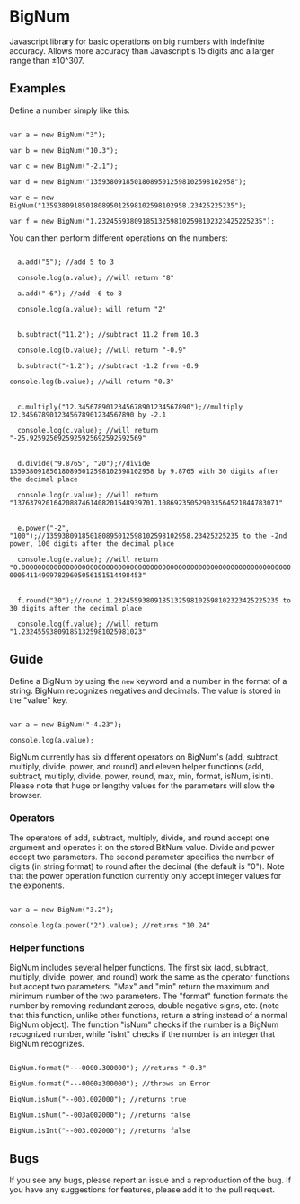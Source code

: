 # BigNum
Javascript library for basic operations on big numbers with indefinite accuracy. Allows more accuracy than Javascript's 15 digits and a larger range than ±10^307.

## Examples
Define a number simply like this:

<code>
var a = new BigNum("3");
</code>

<code>
var b = new BigNum("10.3");
</code>

<code>
var c = new BigNum("-2.1");
</code>

<code>
var d = new BigNum("135938091850180895012598102598102958");
</code>

<code>
var e = new BigNum("135938091850180895012598102598102958.23425225235");
</code>

<code>
var f = new BigNum("1.23245593809185132598102598102323425225235");
</code>

You can then perform different operations on the numbers:

<code>
  a.add("5"); //add 5 to 3
</code>

<code>
  console.log(a.value); //will return "8"
</code>

<code>
  a.add("-6"); //add -6 to 8
</code>

<code>
  console.log(a.value); will return "2"
</code>

<br />

<code>
  b.subtract("11.2"); //subtract 11.2 from 10.3
</code>

<code>
  console.log(b.value); //will return "-0.9"
</code>

<code>
  b.subtract("-1.2"); //subtract -1.2 from -0.9
</code>

<code>
console.log(b.value); //will return "0.3"
</code>

<br />

<code>
  c.multiply("12.3456789012345678901234567890");//multiply 12.3456789012345678901234567890 by -2.1
</code>

<code>
  console.log(c.value); //will return "-25.9259256925925925692592592569"
</code>

<br />

<code>
  d.divide("9.8765", "20");//divide 135938091850180895012598102598102958 by 9.8765 with 30 digits after the decimal place
</code>

<code>
  console.log(c.value); //will return "13763792016420887461408201548939701.108692350529033564521844783071"
</code>

<br />

<code>
  e.power("-2", "100");//135938091850180895012598102598102958.23425225235 to the -2nd power, 100 digits after the decimal place
</code>

<code>
  console.log(e.value); //will return "0.0000000000000000000000000000000000000000000000000000000000000000000000541149997829605056151514498453"
</code>

<br />

<code>
  f.round("30");//round 1.23245593809185132598102598102323425225235 to 30 digits after the decimal place
</code>

<code>
  console.log(f.value); //will return "1.232455938091851325981025981023"
</code>

## Guide
Define a BigNum by using the <code>new</code> keyword and a number in the format of a string. BigNum recognizes negatives and decimals. The value is stored in the "value" key.

<code>
var a = new BigNum("-4.23");
</code>

<code>
console.log(a.value);
</code>

BigNum currently has six different operators on BigNum's (add, subtract, multiply, divide, power, and round) and eleven helper functions (add, subtract, multiply, divide, power, round, max, min, format, isNum, isInt). Please note that huge or lengthy values for the parameters will slow the browser.

### Operators
The operators of add, subtract, multiply, divide, and round accept one argument and operates it on the stored BitNum value. Divide and power accept two parameters. The second parameter specifies the number of digits (in string format) to round after the decimal (the default is "0"). Note that the power operation function currently only accept integer values for the exponents.

<code>
var a = new BigNum("3.2");
</code>

<code>
console.log(a.power("2").value); //returns "10.24"
</code>

### Helper functions
BigNum includes several helper functions. The first six (add, subtract, multiply, divide, power, and round) work the same as the operator functions but accept two parameters. "Max" and "min" return the maximum and minimum number of the two parameters. The "format" function formats the number by removing redundant zeroes, double negative signs, etc. (note that this function, unlike other functions, return a string instead of a normal BigNum object). The function "isNum" checks if the number is a BigNum recognized number, while "isInt" checks if the number is an integer that BigNum recognizes.

<code>
BigNum.format("---0000.300000"); //returns "-0.3"
</code>

<code>
BigNum.format("---0000a300000"); //throws an Error
</code>

<code>
BigNum.isNum("--003.002000"); //returns true
</code>

<code>
BigNum.isNum("--003a002000"); //returns false
</code>

<code>
BigNum.isInt("--003.002000"); //returns false
</code>

## Bugs
If you see any bugs, please report an issue and a reproduction of the bug. If you have any suggestions for features, please add it to the pull request.
